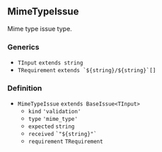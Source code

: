 MimeTypeIssue
-------------

Mime type issue type.

### Generics

*   `TInput` `extends string`
*   `TRequirement` ``extends `${string}/${string}`[]``

### Definition

*   `MimeTypeIssue` `extends BaseIssue<TInput>`
    *   `kind` `'validation'`
    *   `type` `'mime_type'`
    *   `expected` `string`
    *   `received` `` `"${string}"` ``
    *   `requirement` `TRequirement`